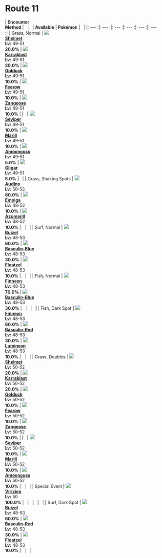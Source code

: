 # Route 11

| __Encounter<br>Method__ | &nbsp; | &nbsp; | __Available__ | __Pokémon__ | &nbsp; |
|: --- :|: --- :|: --- :|: --- :|: --- :|: --- :|
| Grass, Normal | ![][616] <br> __[Shelmet]__ <br> __Lv:__ 49-51 <br> __20.0%__ | ![][588] <br> __[Karrablast]__ <br> __Lv:__ 49-51 <br> __20.0%__ | ![][55] <br> __[Golduck]__ <br> __Lv:__ 49-51 <br> __10.0%__ | ![][22] <br> __[Fearow]__ <br> __Lv:__ 49-51 <br> __10.0%__ | ![][335] <br> __[Zangoose]__ <br> __Lv:__ 49-51 <br> __10.0%__ |
| &nbsp; | ![][336] <br> __[Seviper]__ <br> __Lv:__ 49-51 <br> __10.0%__ | ![][183] <br> __[Marill]__ <br> __Lv:__ 49-51 <br> __10.0%__ | ![][591] <br> __[Amoonguss]__ <br> __Lv:__ 49-51 <br> __5.0%__ | ![][207] <br> __[Gligar]__ <br> __Lv:__ 49-51 <br> __5.0%__ | &nbsp; |
| Grass, Shaking Spots | ![][531] <br> __[Audino]__ <br> __Lv:__ 50-53 <br> __80.0%__ | ![][587] <br> __[Emolga]__ <br> __Lv:__ 48-52 <br> __10.0%__ | ![][184] <br> __[Azumarill]__ <br> __Lv:__ 48-52 <br> __10.0%__ | &nbsp; | &nbsp; |
| Surf, Normal | ![][418] <br> __[Buizel]__ <br> __Lv:__ 48-53 <br> __60.0%__ | ![][550-blue] <br> __[Basculin-Blue]__ <br> __Lv:__ 48-53 <br> __30.0%__ | ![][419] <br> __[Floatzel]__ <br> __Lv:__ 48-53 <br> __10.0%__ | &nbsp; | &nbsp; |
| Fish, Normal | ![][456] <br> __[Finneon]__ <br> __Lv:__ 48-53 <br> __70.0%__ | ![][550-blue] <br> __[Basculin-Blue]__ <br> __Lv:__ 48-53 <br> __30.0%__ | &nbsp; | &nbsp; | &nbsp; |
| Fish, Dark Spot | ![][456] <br> __[Finneon]__ <br> __Lv:__ 48-53 <br> __60.0%__ | ![][550-red] <br> __[Basculin-Red]__ <br> __Lv:__ 48-53 <br> __30.0%__ | ![][457] <br> __[Lumineon]__ <br> __Lv:__ 48-53 <br> __10.0%__ | &nbsp; | &nbsp; |
| Grass, Doubles | ![][616] <br> __[Shelmet]__ <br> __Lv:__ 50-52 <br> __20.0%__ | ![][588] <br> __[Karrablast]__ <br> __Lv:__ 50-52 <br> __20.0%__ | ![][55] <br> __[Golduck]__ <br> __Lv:__ 50-52 <br> __10.0%__ | ![][22] <br> __[Fearow]__ <br> __Lv:__ 50-52 <br> __10.0%__ | ![][335] <br> __[Zangoose]__ <br> __Lv:__ 50-52 <br> __10.0%__ |
| &nbsp; | ![][336] <br> __[Seviper]__ <br> __Lv:__ 50-52 <br> __10.0%__ | ![][183] <br> __[Marill]__ <br> __Lv:__ 50-52 <br> __10.0%__ | ![][591] <br> __[Amoonguss]__ <br> __Lv:__ 50-52 <br> __10.0%__ | &nbsp; | &nbsp; |
| Special Event | ![][640] <br> __[Virizion]__ <br> __Lv:__ 50 <br> __100.0%__ | &nbsp; | &nbsp; | &nbsp; | &nbsp; |
| Surf, Dark Spot | ![][418] <br> __[Buizel]__ <br> __Lv:__ 48-53 <br> __60.0%__ | ![][550-red] <br> __[Basculin-Red]__ <br> __Lv:__ 48-53 <br> __30.0%__ | ![][419] <br> __[Floatzel]__ <br> __Lv:__ 48-53 <br> __10.0%__ | &nbsp; | &nbsp; |


[616]: ../img/animated/616.gif
[Shelmet]: ../pokemons/616/
[588]: ../img/animated/588.gif
[Karrablast]: ../pokemons/588/
[55]: ../img/animated/55.gif
[Golduck]: ../pokemons/055/
[22]: ../img/animated/22.gif
[Fearow]: ../pokemons/022/
[335]: ../img/animated/335.gif
[Zangoose]: ../pokemons/335/
[336]: ../img/animated/336.gif
[Seviper]: ../pokemons/336/
[183]: ../img/animated/183.gif
[Marill]: ../pokemons/183/
[591]: ../img/animated/591.gif
[Amoonguss]: ../pokemons/591/
[207]: ../img/animated/207.gif
[Gligar]: ../pokemons/207/
[531]: ../img/animated/531.gif
[Audino]: ../pokemons/531/
[587]: ../img/animated/587.gif
[Emolga]: ../pokemons/587/
[184]: ../img/animated/184.gif
[Azumarill]: ../pokemons/184/
[418]: ../img/animated/418.gif
[Buizel]: ../pokemons/418/
[550-blue]: ../img/animated/550-blue.gif
[Basculin-Blue]: ../pokemons/550/
[419]: ../img/animated/419.gif
[Floatzel]: ../pokemons/419/
[456]: ../img/animated/456.gif
[Finneon]: ../pokemons/456/
[550-red]: ../img/animated/550-red.gif
[Basculin-Red]: ../pokemons/550/
[457]: ../img/animated/457.gif
[Lumineon]: ../pokemons/457/
[640]: ../img/animated/640.gif
[Virizion]: ../pokemons/640/